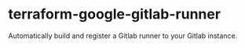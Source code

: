 # terraform-google-gitlab-runner
Automatically build and register a Gitlab runner to your Gitlab instance.
